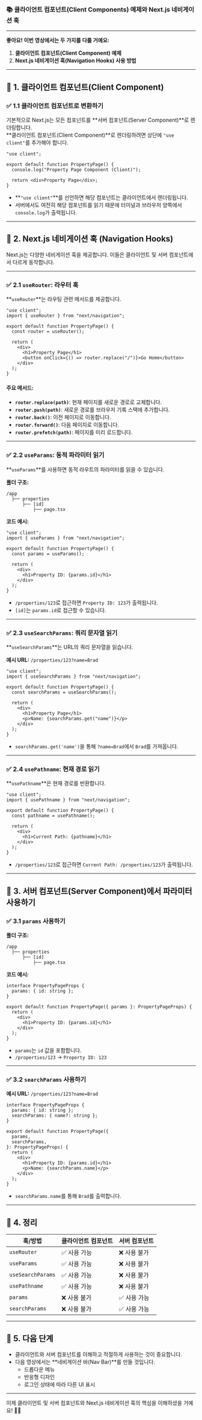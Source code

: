 ### 📚 **클라이언트 컴포넌트(Client Components) 예제와 Next.js 네비게이션 훅**

---

**좋아요! 이번 영상에서는 두 가지를 다룰 거예요:**

1. **클라이언트 컴포넌트(Client Component) 예제**
2. **Next.js 네비게이션 훅(Navigation Hooks) 사용 방법**

---

## 🚀 **1. 클라이언트 컴포넌트(Client Component)**

### ✅ **1.1 클라이언트 컴포넌트로 변환하기**

기본적으로 Next.js는 모든 컴포넌트를 **서버 컴포넌트(Server Component)**로 렌더링합니다.  
**클라이언트 컴포넌트(Client Component)**로 렌더링하려면 상단에 `"use client"`를 추가해야 합니다.

```tsx
"use client";

export default function PropertyPage() {
  console.log("Property Page Component (Client)");

  return <div>Property Page</div>;
}
```

- **`"use client"`**를 선언하면 해당 컴포넌트는 클라이언트에서 렌더링됩니다.
- 서버에서도 여전히 해당 컴포넌트를 읽기 때문에 터미널과 브라우저 양쪽에서 `console.log`가 출력됩니다.

---

## 🚀 **2. Next.js 네비게이션 훅 (Navigation Hooks)**

Next.js는 다양한 네비게이션 훅을 제공합니다. 이들은 클라이언트 및 서버 컴포넌트에서 다르게 동작합니다.

---

### ✅ **2.1 `useRouter`: 라우터 훅**

**`useRouter`**는 라우팅 관련 메서드를 제공합니다.

```tsx
"use client";
import { useRouter } from "next/navigation";

export default function PropertyPage() {
  const router = useRouter();

  return (
    <div>
      <h1>Property Page</h1>
      <button onClick={() => router.replace("/")}>Go Home</button>
    </div>
  );
}
```

#### **주요 메서드:**

- **`router.replace(path)`**: 현재 페이지를 새로운 경로로 교체합니다.
- **`router.push(path)`**: 새로운 경로를 브라우저 기록 스택에 추가합니다.
- **`router.back()`**: 이전 페이지로 이동합니다.
- **`router.forward()`**: 다음 페이지로 이동합니다.
- **`router.prefetch(path)`**: 페이지를 미리 로드합니다.

---

### ✅ **2.2 `useParams`: 동적 파라미터 읽기**

**`useParams`**를 사용하면 동적 라우트의 파라미터를 읽을 수 있습니다.

**폴더 구조:**

```
/app
  ├── properties
      ├── [id]
          ├── page.tsx
```

**코드 예시:**

```tsx
"use client";
import { useParams } from "next/navigation";

export default function PropertyPage() {
  const params = useParams();

  return (
    <div>
      <h1>Property ID: {params.id}</h1>
    </div>
  );
}
```

- `/properties/123`로 접근하면 `Property ID: 123`가 출력됩니다.
- `[id]`는 `params.id`로 접근할 수 있습니다.

---

### ✅ **2.3 `useSearchParams`: 쿼리 문자열 읽기**

**`useSearchParams`**는 URL의 쿼리 문자열을 읽습니다.

**예시 URL:** `/properties/123?name=Brad`

```tsx
"use client";
import { useSearchParams } from "next/navigation";

export default function PropertyPage() {
  const searchParams = useSearchParams();

  return (
    <div>
      <h1>Property Page</h1>
      <p>Name: {searchParams.get("name")}</p>
    </div>
  );
}
```

- `searchParams.get('name')`을 통해 `?name=Brad`에서 `Brad`를 가져옵니다.

---

### ✅ **2.4 `usePathname`: 현재 경로 읽기**

**`usePathname`**은 현재 경로를 반환합니다.

```tsx
"use client";
import { usePathname } from "next/navigation";

export default function PropertyPage() {
  const pathname = usePathname();

  return (
    <div>
      <h1>Current Path: {pathname}</h1>
    </div>
  );
}
```

- `/properties/123`로 접근하면 `Current Path: /properties/123`가 출력됩니다.

---

## 🚀 **3. 서버 컴포넌트(Server Component)에서 파라미터 사용하기**

### ✅ **3.1 `params` 사용하기**

**폴더 구조:**

```
/app
  ├── properties
      ├── [id]
          ├── page.tsx
```

**코드 예시:**

```tsx
interface PropertyPageProps {
  params: { id: string };
}

export default function PropertyPage({ params }: PropertyPageProps) {
  return (
    <div>
      <h1>Property ID: {params.id}</h1>
    </div>
  );
}
```

- `params`는 `id` 값을 포함합니다.
- `/properties/123` → `Property ID: 123`

---

### ✅ **3.2 `searchParams` 사용하기**

**예시 URL:** `/properties/123?name=Brad`

```tsx
interface PropertyPageProps {
  params: { id: string };
  searchParams: { name?: string };
}

export default function PropertyPage({
  params,
  searchParams,
}: PropertyPageProps) {
  return (
    <div>
      <h1>Property ID: {params.id}</h1>
      <p>Name: {searchParams.name}</p>
    </div>
  );
}
```

- `searchParams.name`를 통해 `Brad`를 출력합니다.

---

## 🚀 **4. 정리**

| **훅/방법**       | **클라이언트 컴포넌트** | **서버 컴포넌트** |
| ----------------- | ----------------------- | ----------------- |
| `useRouter`       | ✅ 사용 가능            | ❌ 사용 불가      |
| `useParams`       | ✅ 사용 가능            | ❌ 사용 불가      |
| `useSearchParams` | ✅ 사용 가능            | ❌ 사용 불가      |
| `usePathname`     | ✅ 사용 가능            | ❌ 사용 불가      |
| `params`          | ❌ 사용 불가            | ✅ 사용 가능      |
| `searchParams`    | ❌ 사용 불가            | ✅ 사용 가능      |

---

## 🚀 **5. 다음 단계**

- 클라이언트와 서버 컴포넌트를 이해하고 적절하게 사용하는 것이 중요합니다.
- 다음 영상에서는 **네비게이션 바(Nav Bar)**를 만들 것입니다.
  - 드롭다운 메뉴
  - 반응형 디자인
  - 로그인 상태에 따라 다른 UI 표시

---

이제 클라이언트 및 서버 컴포넌트와 Next.js 네비게이션 훅의 핵심을 이해하셨을 거예요! 🚀✨
